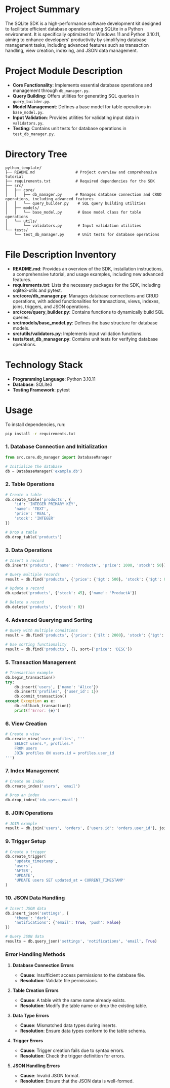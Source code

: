 # Project Summary
The SQLite SDK is a high-performance software development kit designed to facilitate efficient database operations using SQLite in a Python environment. It is specifically optimized for Windows 11 and Python 3.10.11, aiming to enhance developers' productivity by simplifying database management tasks, including advanced features such as transaction handling, view creation, indexing, and JSON data management.

# Project Module Description
- **Core Functionality**: Implements essential database operations and management through `db_manager.py`.
- **Query Building**: Offers utilities for generating SQL queries in `query_builder.py`.
- **Model Management**: Defines a base model for table operations in `base_model.py`.
- **Input Validation**: Provides utilities for validating input data in `validators.py`.
- **Testing**: Contains unit tests for database operations in `test_db_manager.py`.

# Directory Tree
```
python_template/
├── README.md                  # Project overview and comprehensive tutorial
├── requirements.txt           # Required dependencies for the SDK
├── src/
│   ├── core/
│   │   ├── db_manager.py      # Manages database connection and CRUD operations, including advanced features
│   │   └── query_builder.py    # SQL query building utilities
│   ├── models/
│   │   └── base_model.py       # Base model class for table operations
│   └── utils/
│       └── validators.py       # Input validation utilities
└── tests/
    └── test_db_manager.py      # Unit tests for database operations
```

# File Description Inventory
- **README.md**: Provides an overview of the SDK, installation instructions, a comprehensive tutorial, and usage examples, including new advanced features.
- **requirements.txt**: Lists the necessary packages for the SDK, including sqlite3-utils and pytest.
- **src/core/db_manager.py**: Manages database connections and CRUD operations, with added functionalities for transactions, views, indexes, joins, triggers, and JSON operations.
- **src/core/query_builder.py**: Contains functions to dynamically build SQL queries.
- **src/models/base_model.py**: Defines the base structure for database models.
- **src/utils/validators.py**: Implements input validation functions.
- **tests/test_db_manager.py**: Contains unit tests for verifying database operations.

# Technology Stack
- **Programming Language**: Python 3.10.11
- **Database**: SQLite3
- **Testing Framework**: pytest

# Usage
To install dependencies, run:
```bash
pip install -r requirements.txt
```

### 1. Database Connection and Initialization
```python
from src.core.db_manager import DatabaseManager

# Initialize the database
db = DatabaseManager('example.db')
```

### 2. Table Operations
```python
# Create a table
db.create_table('products', {
    'id': 'INTEGER PRIMARY KEY',
    'name': 'TEXT',
    'price': 'REAL',
    'stock': 'INTEGER'
})

# Drop a table
db.drop_table('products')
```

### 3. Data Operations
```python
# Insert a record
db.insert('products', {'name': 'ProductA', 'price': 1000, 'stock': 50})

# Query multiple records
result = db.find('products', {'price': {'$gt': 500}, 'stock': {'$gt': 0}})

# Update a record
db.update('products', {'stock': 45}, {'name': 'ProductA'})

# Delete a record
db.delete('products', {'stock': 0})
```

### 4. Advanced Querying and Sorting
```python
# Query with multiple conditions
result = db.find('products', {'price': {'$lt': 2000}, 'stock': {'$gt': 10}})

# Use sorting functionality
result = db.find('products', {}, sort={'price': 'DESC'})
```

### 5. Transaction Management
```python
# Transaction example
db.begin_transaction()
try:
    db.insert('users', {'name': 'Alice'})
    db.insert('profiles', {'user_id': 1})
    db.commit_transaction()
except Exception as e:
    db.rollback_transaction()
    print(f'Error: {e}')
```

### 6. View Creation
```python
# Create a view
db.create_view('user_profiles', '''
    SELECT users.*, profiles.* 
    FROM users 
    JOIN profiles ON users.id = profiles.user_id
''')
```

### 7. Index Management
```python
# Create an index
db.create_index('users', 'email')

# Drop an index
db.drop_index('idx_users_email')
```

### 8. JOIN Operations
```python
# JOIN example
result = db.join('users', 'orders', {'users.id': 'orders.user_id'}, join_type='LEFT')
```

### 9. Trigger Setup
```python
# Create a trigger
db.create_trigger(
    'update_timestamp',
    'users',
    'AFTER',
    'UPDATE',
    'UPDATE users SET updated_at = CURRENT_TIMESTAMP'
)
```

### 10. JSON Data Handling
```python
# Insert JSON data
db.insert_json('settings', {
    'theme': 'dark',
    'notifications': {'email': True, 'push': False}
})

# Query JSON data
results = db.query_json('settings', 'notifications', 'email', True)
```

### Error Handling Methods
1. **Database Connection Errors**
   - **Cause**: Insufficient access permissions to the database file.
   - **Resolution**: Validate file permissions.

2. **Table Creation Errors**
   - **Cause**: A table with the same name already exists.
   - **Resolution**: Modify the table name or drop the existing table.

3. **Data Type Errors**
   - **Cause**: Mismatched data types during inserts.
   - **Resolution**: Ensure data types conform to the table schema.

4. **Trigger Errors**
   - **Cause**: Trigger creation fails due to syntax errors.
   - **Resolution**: Check the trigger definition for errors.

5. **JSON Handling Errors**
   - **Cause**: Invalid JSON format.
   - **Resolution**: Ensure that the JSON data is well-formed.
